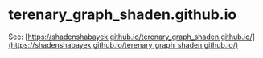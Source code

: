 # terenary_graph_shaden.github.io

See: [https://shadenshabayek.github.io/terenary_graph_shaden.github.io/](https://shadenshabayek.github.io/terenary_graph_shaden.github.io/)
